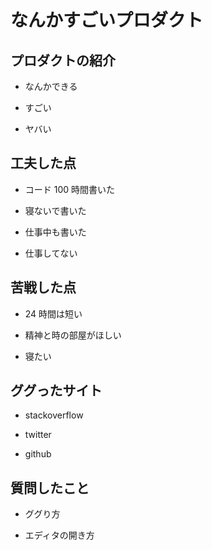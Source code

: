 # なんかすごいプロダクト

## プロダクトの紹介

- なんかできる

- すごい

- ヤバい

## 工夫した点

- コード 100 時間書いた

- 寝ないで書いた

- 仕事中も書いた

- 仕事してない

## 苦戦した点

- 24 時間は短い

- 精神と時の部屋がほしい

- 寝たい

## ググったサイト

- stackoverflow

- twitter

- github

## 質問したこと

- ググり方

- エディタの開き方
